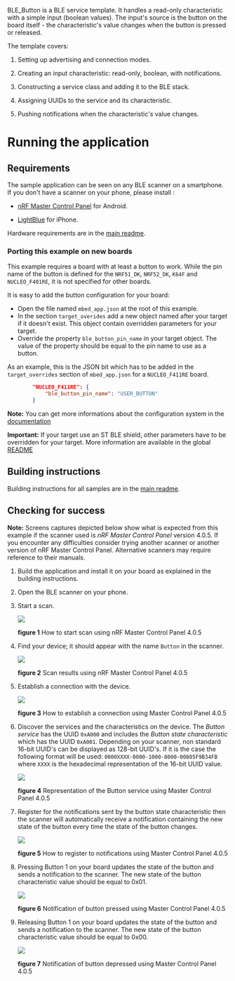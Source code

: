 BLE_Button is a BLE service template. It handles a read-only characteristic with a simple input (boolean values). The input's source is the button on the board itself - the characteristic's value changes when the button is pressed or released.

The template covers:

1. Setting up advertising and connection modes.

1. Creating an input characteristic: read-only, boolean, with notifications.

1. Constructing a service class and adding it to the BLE stack.

1. Assigning UUIDs to the service and its characteristic.

1. Pushing notifications when the characteristic's value changes.

# Running the application

## Requirements

The sample application can be seen on any BLE scanner on a smartphone. If you don't have a scanner on your phone, please install :

- [nRF Master Control Panel](https://play.google.com/store/apps/details?id=no.nordicsemi.android.mcp) for Android.

- [LightBlue](https://itunes.apple.com/gb/app/lightblue-bluetooth-low-energy/id557428110?mt=8) for iPhone.

Hardware requirements are in the [main readme](https://github.com/ARMmbed/mbed-os-example-ble/blob/master/README.md).

### Porting this example on new boards

This example requires a board with at least a button to work. While the pin name of the button is defined for the `NRF51_DK`, `NRF52_DK`, `K64F` and `NUCLEO_F401RE`, it is not specified for other boards.

It is easy to add the button configuration for your board:
* Open the file named `mbed_app.json` at the root of this example.
* In the section `target_overides` add a new object named after your target if it doesn't exist. This object contain overridden parameters for your target.
* Override the property `ble_button_pin_name` in your target object. The value of the property should be equal to the pin name to use as a button.

As an example, this is the JSON bit which has to be added in the `target_overrides` section of `mbed_app.json` for a `NUCLEO_F411RE` board.

```json
        "NUCLEO_F411RE": {
            "ble_button_pin_name": "USER_BUTTON"
        }
```

<span> **Note:** You can get more informations about the configuration system in the [documentation](https://github.com/ARMmbed/mbed-os/blob/master/docs/config_system.md)</span>

<span> **Important:** If your target use an ST BLE shield, other parameters have to be overridden for your target. More information are available in the global [README](https://github.com/ARMmbed/mbed-os-example-ble/blob/master/README.md#targets-for-ble)</span>

## Building instructions

Building instructions for all samples are in the [main readme](https://github.com/ARMmbed/mbed-os-example-ble/blob/master/README.md).

## Checking for success

**Note:** Screens captures depicted below show what is expected from this example if the scanner used is *nRF Master Control Panel* version 4.0.5. If you encounter any difficulties consider trying another scanner or another version of nRF Master Control Panel. Alternative scanners may require reference to their manuals.

1. Build the application and install it on your board as explained in the building instructions.
1. Open the BLE scanner on your phone.
1. Start a scan.

    ![](img/start_scan.png)

    **figure 1** How to start scan using nRF Master Control Panel 4.0.5

1. Find your device; it should appear with the name `Button` in the scanner.

    ![](img/scan_results.png)

    **figure 2** Scan results using nRF Master Control Panel 4.0.5

1. Establish a connection with the device.

    ![](img/connection.png)

    **figure 3**  How to establish a connection using Master Control Panel 4.0.5

1. Discover the services and the characteristics on the device. The *Button service* has the UUID `0xA000` and includes the *Button state characteristic* which has the UUID `0xA001`. Depending on your scanner, non standard 16-bit UUID's can be displayed as 128-bit UUID's. If it is the case the following format will be used: `0000XXXX-0000-1000-8000-00805F9B34FB` where `XXXX` is the hexadecimal representation of the 16-bit UUID value.

    ![](img/discovery.png)

    **figure 4** Representation of the Button service using Master Control Panel 4.0.5

1. Register for the notifications sent by the button state characteristic then the scanner will automatically receive a notification containing the new state of the button every time the state of the button changes.

    ![](img/register_to_notifications.png)

    **figure 5** How to register to notifications using Master Control Panel 4.0.5


1. Pressing Button 1 on your board updates the state of the button and sends a notification to the scanner. The new state of the button characteristic value should be equal to 0x01.

    ![](img/button_pressed.png)

    **figure 6** Notification of button pressed using Master Control Panel 4.0.5

1. Releasing Button 1 on your board updates the state of the button and sends a notification to the scanner. The new state of the button characteristic value should be equal to 0x00.

    ![](img/button_depressed.png)

    **figure 7** Notification of button depressed using Master Control Panel 4.0.5
